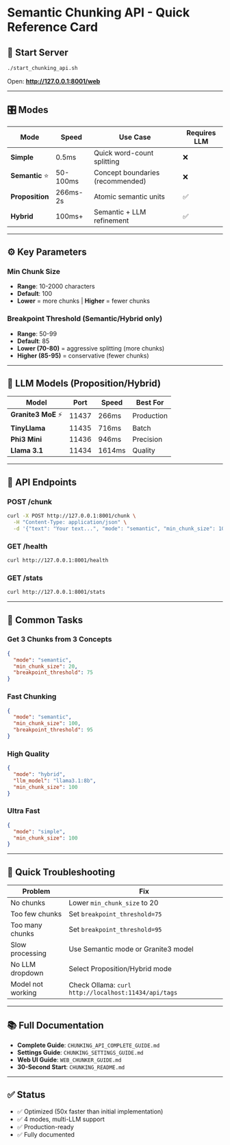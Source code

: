 # Semantic Chunking API - Quick Reference Card

## 🚀 Start Server
```bash
./start_chunking_api.sh
```
Open: **http://127.0.0.1:8001/web**

---

## 🎛️ Modes

| Mode | Speed | Use Case | Requires LLM |
|------|-------|----------|--------------|
| **Simple** | 0.5ms | Quick word-count splitting | ❌ |
| **Semantic** ⭐ | 50-100ms | Concept boundaries (recommended) | ❌ |
| **Proposition** | 266ms-2s | Atomic semantic units | ✅ |
| **Hybrid** | 100ms+ | Semantic + LLM refinement | ✅ |

---

## ⚙️ Key Parameters

### Min Chunk Size
- **Range**: 10-2000 characters
- **Default**: 100
- **Lower** = more chunks | **Higher** = fewer chunks

### Breakpoint Threshold (Semantic/Hybrid only)
- **Range**: 50-99
- **Default**: 85
- **Lower (70-80)** = aggressive splitting (more chunks)
- **Higher (85-95)** = conservative (fewer chunks)

---

## 🤖 LLM Models (Proposition/Hybrid)

| Model | Port | Speed | Best For |
|-------|------|-------|----------|
| **Granite3 MoE** ⚡ | 11437 | 266ms | Production |
| **TinyLlama** | 11435 | 716ms | Batch |
| **Phi3 Mini** | 11436 | 946ms | Precision |
| **Llama 3.1** | 11434 | 1614ms | Quality |

---

## 📡 API Endpoints

### POST /chunk
```bash
curl -X POST http://127.0.0.1:8001/chunk \
  -H "Content-Type: application/json" \
  -d '{"text": "Your text...", "mode": "semantic", "min_chunk_size": 100, "breakpoint_threshold": 85}'
```

### GET /health
```bash
curl http://127.0.0.1:8001/health
```

### GET /stats
```bash
curl http://127.0.0.1:8001/stats
```

---

## 🎯 Common Tasks

### Get 3 Chunks from 3 Concepts
```json
{
  "mode": "semantic",
  "min_chunk_size": 20,
  "breakpoint_threshold": 75
}
```

### Fast Chunking
```json
{
  "mode": "semantic",
  "min_chunk_size": 100,
  "breakpoint_threshold": 95
}
```

### High Quality
```json
{
  "mode": "hybrid",
  "llm_model": "llama3.1:8b",
  "min_chunk_size": 100
}
```

### Ultra Fast
```json
{
  "mode": "simple",
  "min_chunk_size": 100
}
```

---

## 🐛 Quick Troubleshooting

| Problem | Fix |
|---------|-----|
| No chunks | Lower `min_chunk_size` to 20 |
| Too few chunks | Set `breakpoint_threshold=75` |
| Too many chunks | Set `breakpoint_threshold=95` |
| Slow processing | Use Semantic mode or Granite3 model |
| No LLM dropdown | Select Proposition/Hybrid mode |
| Model not working | Check Ollama: `curl http://localhost:11434/api/tags` |

---

## 📚 Full Documentation
- **Complete Guide**: `CHUNKING_API_COMPLETE_GUIDE.md`
- **Settings Guide**: `CHUNKING_SETTINGS_GUIDE.md`
- **Web UI Guide**: `WEB_CHUNKER_GUIDE.md`
- **30-Second Start**: `CHUNKING_README.md`

---

## ✅ Status
- ✅ Optimized (50x faster than initial implementation)
- ✅ 4 modes, multi-LLM support
- ✅ Production-ready
- ✅ Fully documented
